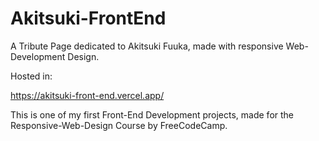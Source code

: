 # Akitsuki-FrontEnd
A Tribute Page dedicated to Akitsuki Fuuka, made with responsive Web-Development Design.



Hosted in:

https://akitsuki-front-end.vercel.app/

This is one of my first Front-End Development projects, made for the Responsive-Web-Design Course by FreeCodeCamp.
